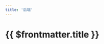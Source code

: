 ```yaml
---
title: '后端'
---
```


<script setup>
import GenTOC from '/components/GenTOC.vue'
</script>

# {{ $frontmatter.title }}

<GenTOC dir="/posts/backend" />
